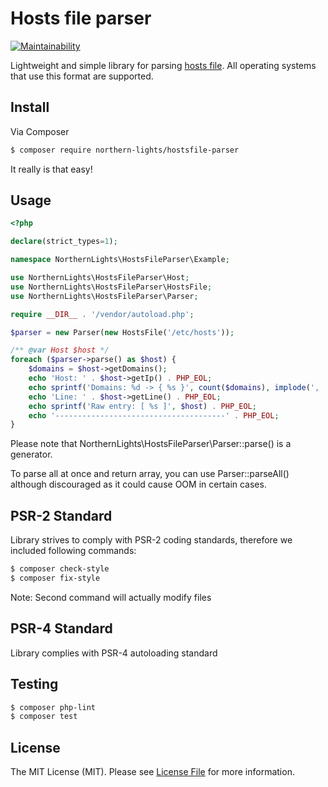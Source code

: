 Hosts file parser
=======================
[![Maintainability](https://api.codeclimate.com/v1/badges/05c4eb3a3e4c9fdb9b83/maintainability)](https://codeclimate.com/github/N0rthernL1ghts/hosts-parser/maintainability)


Lightweight and simple library for parsing [hosts file](https://en.wikipedia.org/wiki/Hosts_(file)). 
All operating systems that use this format are supported. 

## Install

Via Composer

``` bash
$ composer require northern-lights/hostsfile-parser
```
It really is that easy!

## Usage
``` php
<?php

declare(strict_types=1);

namespace NorthernLights\HostsFileParser\Example;

use NorthernLights\HostsFileParser\Host;
use NorthernLights\HostsFileParser\HostsFile;
use NorthernLights\HostsFileParser\Parser;

require __DIR__ . '/vendor/autoload.php';

$parser = new Parser(new HostsFile('/etc/hosts'));

/** @var Host $host */
foreach ($parser->parse() as $host) {
    $domains = $host->getDomains();
    echo 'Host: ' . $host->getIp() . PHP_EOL;
    echo sprintf('Domains: %d -> { %s }', count($domains), implode(', ', $domains)) . PHP_EOL;
    echo 'Line: ' . $host->getLine() . PHP_EOL;
    echo sprintf('Raw entry: [ %s ]', $host) . PHP_EOL;
    echo '--------------------------------------' . PHP_EOL;
}

```

Please note that NorthernLights\HostsFileParser\Parser::parse() is a generator. 

To parse all at once and return array, you can use Parser::parseAll() although discouraged as it could cause OOM in certain cases.

## PSR-2 Standard
Library strives to comply with PSR-2 coding standards, therefore we included following commands:
``` bash
$ composer check-style
$ composer fix-style
```
Note: Second command will actually modify files

## PSR-4 Standard
Library complies with PSR-4 autoloading standard

## Testing

``` bash
$ composer php-lint
$ composer test
```

## License

The MIT License (MIT). Please see [License File](LICENSE) for more information.


